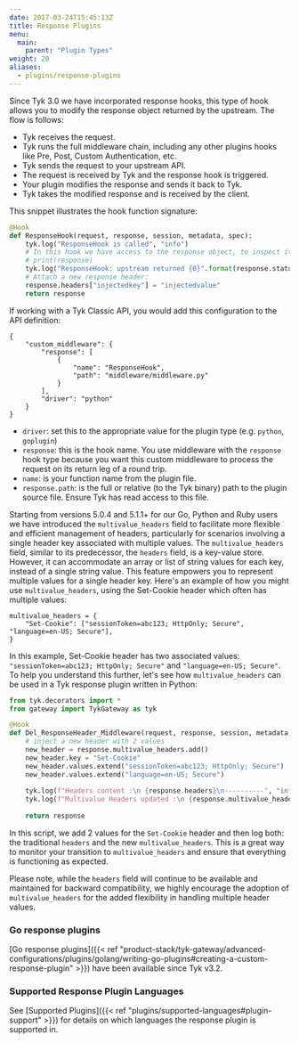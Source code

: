 ```yaml
---
date: 2017-03-24T15:45:13Z
title: Response Plugins
menu:
  main:
    parent: "Plugin Types"
weight: 20
aliases: 
  - plugins/response-plugins
---
```


Since Tyk 3.0 we have incorporated response hooks, this type of hook allows you to modify the response object returned by the upstream. The flow is follows:

- Tyk receives the request.
- Tyk runs the full middleware chain, including any other plugins hooks like Pre, Post, Custom Authentication, etc.
- Tyk sends the request to your upstream API.
- The request is received by Tyk and the response hook is triggered.
- Your plugin modifies the response and sends it back to Tyk.
- Tyk takes the modified response and is received by the client.

This snippet illustrates the hook function signature:

```python
@Hook
def ResponseHook(request, response, session, metadata, spec):
    tyk.log("ResponseHook is called", "info")
    # In this hook we have access to the response object, to inspect it, uncomment the following line:
    # print(response)
    tyk.log("ResponseHook: upstream returned {0}".format(response.status_code), "info")
    # Attach a new response header:
    response.headers["injectedkey"] = "injectedvalue"
    return response
```

If working with a Tyk Classic API, you would add this configuration to the API definition:

```
{
    "custom_middleware": {
        "response": [
            {
                "name": "ResponseHook",
                "path": "middleware/middleware.py"
            }
        ],
        "driver": "python"
    }
}
```

 - `driver`: set this to the appropriate value for the plugin type (e.g. `python`, `goplugin`)
 - `response`: this is the hook name. You use middleware with the `response` hook type because you want this custom middleware to process the request on its return leg of a round trip.
 - `name`: is your function name from the plugin file.
 - `response.path`: is the full or relative (to the Tyk binary) path to the plugin source file. Ensure Tyk has read access to this file.

Starting from versions 5.0.4 and 5.1.1+ for our Go, Python and Ruby users we have introduced the `multivalue_headers` field to facilitate more flexible and efficient management of headers, particularly for scenarios involving a single header key associated with multiple values.  The `multivalue_headers` field, similar to its predecessor, the `headers` field, is a key-value store. However, it can accommodate an array or list of string values for each key, instead of a single string value. This feature empowers you to represent multiple values for a single header key. Here's an example of how you might use `multivalue_headers`, using the Set-Cookie header which often has multiple values:

```
multivalue_headers = {
    "Set-Cookie": ["sessionToken=abc123; HttpOnly; Secure", "language=en-US; Secure"],
}
```

In this example, Set-Cookie header has two associated values: `"sessionToken=abc123; HttpOnly; Secure"` and `"language=en-US; Secure"`.  To help you understand this further, let's see how `multivalue_headers` can be used in a Tyk response plugin written in Python:

```python
from tyk.decorators import *
from gateway import TykGateway as tyk

@Hook
def Del_ResponseHeader_Middleware(request, response, session, metadata, spec):
    # inject a new header with 2 values
    new_header = response.multivalue_headers.add()
    new_header.key = "Set-Cookie"
    new_header.values.extend("sessionToken=abc123; HttpOnly; Secure")
    new_header.values.extend("language=en-US; Secure")
    
    tyk.log(f"Headers content :\n {response.headers}\n----------", "info")
    tyk.log(f"Multivalue Headers updated :\n {response.multivalue_headers}\n----------", "info")
    
    return response
```

In this script, we add 2 values for the `Set-Cookie` header and then log both: the traditional `headers` and the new `multivalue_headers`. This is a great way to monitor your transition to `multivalue_headers` and ensure that everything is functioning as expected.

Please note, while the `headers` field will continue to be available and maintained for backward compatibility, we highly encourage the adoption of `multivalue_headers` for the added flexibility in handling multiple header values.

### Go response plugins

[Go response plugins]({{< ref "product-stack/tyk-gateway/advanced-configurations/plugins/golang/writing-go-plugins#creating-a-custom-response-plugin" >}}) have been available since Tyk v3.2.

### Supported Response Plugin Languages

See [Supported Plugins]({{< ref "plugins/supported-languages#plugin-support" >}}) for details on which languages the response plugin is supported in.
